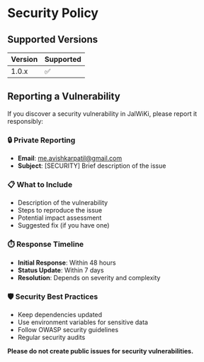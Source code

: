 # Security Policy

## Supported Versions

| Version | Supported          |
| ------- | ------------------ |
| 1.0.x   | :white_check_mark: |

## Reporting a Vulnerability

If you discover a security vulnerability in JalWiKi, please report it responsibly:

### 🔒 Private Reporting
- **Email**: me.avishkarpatil@gmail.com
- **Subject**: [SECURITY] Brief description of the issue

### 📋 What to Include
- Description of the vulnerability
- Steps to reproduce the issue
- Potential impact assessment
- Suggested fix (if you have one)

### ⏱️ Response Timeline
- **Initial Response**: Within 48 hours
- **Status Update**: Within 7 days
- **Resolution**: Depends on severity and complexity

### 🛡️ Security Best Practices
- Keep dependencies updated
- Use environment variables for sensitive data
- Follow OWASP security guidelines
- Regular security audits

**Please do not create public issues for security vulnerabilities.**